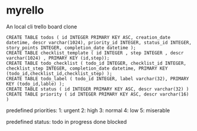 # myrello

An local cli trello board clone

```
CREATE TABLE todos ( id INTEGER PRIMARY KEY ASC, creation_date datetime, descr varchar(1024), priority_id INTEGER, status_id INTEGER, story_points INTEGER, completion_date datetime );
CREATE TABLE checklist_template ( id INTEGER , step INTEGER , descr varchar(1024) , PRIMARY KEY (id,step));
CREATE TABLE todo_checklist ( todo_id INTEGER, checklist_id INTEGER, checklist_step INTEGER, completion_date datetime, PRIMARY KEY (todo_id,checklist_id,checklist_step) );
CREATE TABLE todo_label ( todo_id INTEGER, label varchar(32), PRIMARY KEY (todo_id,lable) );
CREATE TABLE status ( id INTEGER PRIMARY KEY ASC, descr varchar(32) )
CREATE TABLE priority ( id INTEGER PRIMARY KEY ASC, descr varchar(16) )
```

predefined priorities:
1: urgent
2: high
3: normal
4: low
5: miserable

predefined status:
todo
in progress
done
blocked
